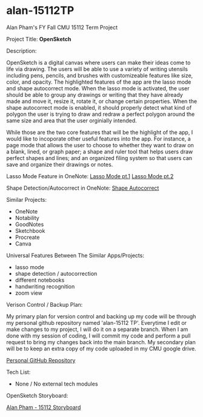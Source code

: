 # alan-15112TP
Alan Pham's FY Fall CMU 15112 Term Project 

Project Title: **OpenSketch**

Description: 

OpenSketch is a digital canvas where users can make their ideas come to life via drawing. The users will be able to use a variety of writing utensils including pens, pencils, and brushes with customizeable features like size, color, and opacity. The highlighted features of the app are the lasso mode and shape autocorrect mode. When the lasso mode is activated, the user should be able to group any drawings or writing that they have already made and move it, resize it, rotate it, or change certain properties. When the shape autocorrect mode is enabled, it should properly detect what kind of polygon the user is trying to draw and redraw a perfect polygon around the same size and area that the user orginially intended. 

While those are the two core features that will be the highlight of the app, I would like to incoporate other useful features into the app. For instance, a page mode that allows the user to choose to whether they want to draw on a blank, lined, or graph paper; a shape and ruler tool that helps users draw perfect shapes and lines; and an organized filing system so that users can save and organize their drawings or notes. 

Lasso Mode Feature in OneNote:
[Lasso Mode pt.1](https://drive.google.com/file/d/1VewHUK3euSShBDbIQqShjk0EpREby5lB/view?usp=drive_link)
[Lasso Mode pt.2](https://drive.google.com/file/d/1lYH1tbGFvWznFqlqqzIs7sA-sp1nY0-9/view?usp=drive_link)

Shape Detection/Autocorrect in OneNote:
[Shape Autocorrect](https://drive.google.com/file/d/1BqRBHj7tpkuUrNVgbG-NMG3nr7o9zzTR/view?usp=drive_link)

Similar Projects:
- OneNote 
- Notability 
- GoodNotes
- Sketchbook
- Procreate
- Canva

Universal Features Between The Similar Apps/Projects: 
- lasso mode
- shape detection / autocorrection
- different notebooks
- handwriting recognition
- zoom view

Verison Control / Backup Plan: 

My primary plan for version control and backing up my code will be through my personal github repository named 'alan-15112 TP'. Everytime I edit or make changes to my project, I will do it on a separate branch. When I am done with my session of coding, I will commit my code and perform a pull request to bring my changes back into the main branch. My secondary plan will be to keep an extra copy of my code uploaded in my CMU google drive. 

[Personal GitHub Repository](https://1drv.ms/i/c/7de8dfd826851dd6/EQAL5DwboVpLgsWOdj9BjiUBw3G3Q2rMNPeTYN3t1gffeQ?e=zHFaij)

Tech List:
- None / No external tech modules

OpenSketch Storyboard:

[Alan Pham - 15112 Storyboard](https://github.com/alanpham06/alan-15112TP/blob/main/Alan%20Pham%20-%2015112%20TP1%20Storyboard.pdf)
